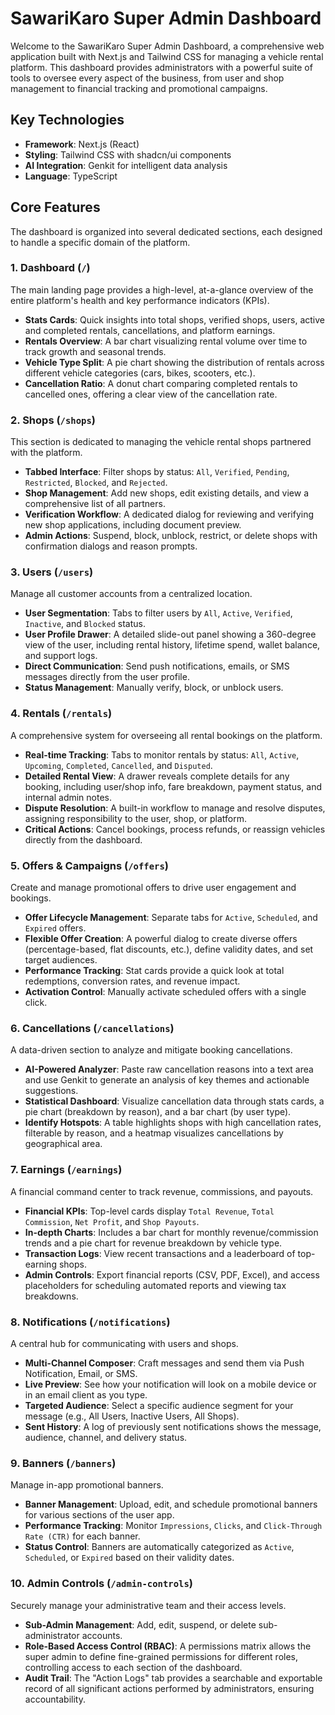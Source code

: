 # SawariKaro Super Admin Dashboard

Welcome to the SawariKaro Super Admin Dashboard, a comprehensive web application built with Next.js and Tailwind CSS for managing a vehicle rental platform. This dashboard provides administrators with a powerful suite of tools to oversee every aspect of the business, from user and shop management to financial tracking and promotional campaigns.

## Key Technologies

- **Framework**: Next.js (React)
- **Styling**: Tailwind CSS with shadcn/ui components
- **AI Integration**: Genkit for intelligent data analysis
- **Language**: TypeScript

## Core Features

The dashboard is organized into several dedicated sections, each designed to handle a specific domain of the platform.

### 1. Dashboard (`/`)

The main landing page provides a high-level, at-a-glance overview of the entire platform's health and key performance indicators (KPIs).

- **Stats Cards**: Quick insights into total shops, verified shops, users, active and completed rentals, cancellations, and platform earnings.
- **Rentals Overview**: A bar chart visualizing rental volume over time to track growth and seasonal trends.
- **Vehicle Type Split**: A pie chart showing the distribution of rentals across different vehicle categories (cars, bikes, scooters, etc.).
- **Cancellation Ratio**: A donut chart comparing completed rentals to cancelled ones, offering a clear view of the cancellation rate.

### 2. Shops (`/shops`)

This section is dedicated to managing the vehicle rental shops partnered with the platform.

- **Tabbed Interface**: Filter shops by status: `All`, `Verified`, `Pending`, `Restricted`, `Blocked`, and `Rejected`.
- **Shop Management**: Add new shops, edit existing details, and view a comprehensive list of all partners.
- **Verification Workflow**: A dedicated dialog for reviewing and verifying new shop applications, including document preview.
- **Admin Actions**: Suspend, block, unblock, restrict, or delete shops with confirmation dialogs and reason prompts.

### 3. Users (`/users`)

Manage all customer accounts from a centralized location.

- **User Segmentation**: Tabs to filter users by `All`, `Active`, `Verified`, `Inactive`, and `Blocked` status.
- **User Profile Drawer**: A detailed slide-out panel showing a 360-degree view of the user, including rental history, lifetime spend, wallet balance, and support logs.
- **Direct Communication**: Send push notifications, emails, or SMS messages directly from the user profile.
- **Status Management**: Manually verify, block, or unblock users.

### 4. Rentals (`/rentals`)

A comprehensive system for overseeing all rental bookings on the platform.

- **Real-time Tracking**: Tabs to monitor rentals by status: `All`, `Active`, `Upcoming`, `Completed`, `Cancelled`, and `Disputed`.
- **Detailed Rental View**: A drawer reveals complete details for any booking, including user/shop info, fare breakdown, payment status, and internal admin notes.
- **Dispute Resolution**: A built-in workflow to manage and resolve disputes, assigning responsibility to the user, shop, or platform.
- **Critical Actions**: Cancel bookings, process refunds, or reassign vehicles directly from the dashboard.

### 5. Offers & Campaigns (`/offers`)

Create and manage promotional offers to drive user engagement and bookings.

- **Offer Lifecycle Management**: Separate tabs for `Active`, `Scheduled`, and `Expired` offers.
- **Flexible Offer Creation**: A powerful dialog to create diverse offers (percentage-based, flat discounts, etc.), define validity dates, and set target audiences.
- **Performance Tracking**: Stat cards provide a quick look at total redemptions, conversion rates, and revenue impact.
- **Activation Control**: Manually activate scheduled offers with a single click.

### 6. Cancellations (`/cancellations`)

A data-driven section to analyze and mitigate booking cancellations.

- **AI-Powered Analyzer**: Paste raw cancellation reasons into a text area and use Genkit to generate an analysis of key themes and actionable suggestions.
- **Statistical Dashboard**: Visualize cancellation data through stats cards, a pie chart (breakdown by reason), and a bar chart (by user type).
- **Identify Hotspots**: A table highlights shops with high cancellation rates, filterable by reason, and a heatmap visualizes cancellations by geographical area.

### 7. Earnings (`/earnings`)

A financial command center to track revenue, commissions, and payouts.

- **Financial KPIs**: Top-level cards display `Total Revenue`, `Total Commission`, `Net Profit`, and `Shop Payouts`.
- **In-depth Charts**: Includes a bar chart for monthly revenue/commission trends and a pie chart for revenue breakdown by vehicle type.
- **Transaction Logs**: View recent transactions and a leaderboard of top-earning shops.
- **Admin Controls**: Export financial reports (CSV, PDF, Excel), and access placeholders for scheduling automated reports and viewing tax breakdowns.

### 8. Notifications (`/notifications`)

A central hub for communicating with users and shops.

- **Multi-Channel Composer**: Craft messages and send them via Push Notification, Email, or SMS.
- **Live Preview**: See how your notification will look on a mobile device or in an email client as you type.
- **Targeted Audience**: Select a specific audience segment for your message (e.g., All Users, Inactive Users, All Shops).
- **Sent History**: A log of previously sent notifications shows the message, audience, channel, and delivery status.

### 9. Banners (`/banners`)

Manage in-app promotional banners.

- **Banner Management**: Upload, edit, and schedule promotional banners for various sections of the user app.
- **Performance Tracking**: Monitor `Impressions`, `Clicks`, and `Click-Through Rate (CTR)` for each banner.
- **Status Control**: Banners are automatically categorized as `Active`, `Scheduled`, or `Expired` based on their validity dates.

### 10. Admin Controls (`/admin-controls`)

Securely manage your administrative team and their access levels.

- **Sub-Admin Management**: Add, edit, suspend, or delete sub-administrator accounts.
- **Role-Based Access Control (RBAC)**: A permissions matrix allows the super admin to define fine-grained permissions for different roles, controlling access to each section of the dashboard.
- **Audit Trail**: The "Action Logs" tab provides a searchable and exportable record of all significant actions performed by administrators, ensuring accountability.
